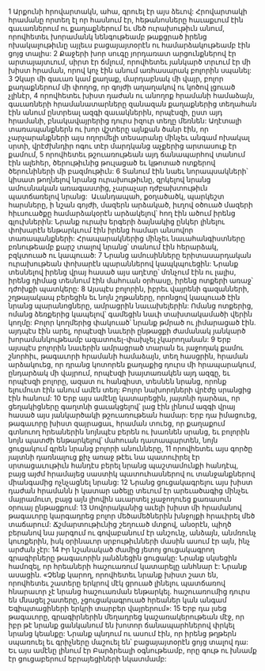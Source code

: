 1 Արքունի հրովարտակն, ահա, գրուել էր այս ձեւով: Հրովարտակի հրամանը որտեղ էլ որ հասնում էր, հեթանոսները հաւաքւում էին գաւառներում ու քաղաքներում եւ մեծ ուրախութիւն անում, որովհետեւ խորամանկ նենգութեամբ թաքցրած իրենց ոխակալութիւնը այլեւս բացայայտօրէն ու համարձակութեամբ էին ցոյց տալիս: 2 Քաջերի խոր սուգը յորդառատ արցունքներով էր արտայայտւում, սիրտ էր ճմլում, որովհետեւ յանկարծ տրւում էր մի խիստ հրաման, որով կոչ էին անում առհասարակ բոլորին սպանել: 3 Չկար մի գաւառ կամ քաղաք, մարդաբնակ մի վայր, բոլոր քաղաքներում մի փողոց, որ գոյժի աղաղակով ու կոծով լցուած չլինէր, 4 որովհետեւ խիստ դաժան ու անողոք հրամանի համաձայն, գաւառների հրամանատարները զանազան քաղաքներից տեղահան էին անում ընտրեալ ազգի զաւակներին, որպէսզի, ըստ այդ հրամանի, բնակավայրերից դուրս իզուր տեղը մեռնեն: Աղէտալի տառապանքներն ու խոր վշտերը այնքան ծանր էին, որ չարչարանքների այս ողորմելի տեսարանը մինչեւ անգամ ոխակալ սրտի, վրէժխնդիր ոգու տէր մարդկանց աչքերից արտասուք էր քամում, 5 որովհետեւ թշուառութեան այդ ճանապարհով տանում էին ալեհեր, ծերութիւնից թուլացած եւ կթոտած ոտքերով ծերունիների մի բազմութիւն:
6 Տանում էին նաեւ նորապսակների՝ կիսատ թողնելով նրանց ուրախութիւնը, զրկելով նրանց ամուսնական առագաստից, չարաչար դժբախտութիւն պատճառելով նրանց:  Աւանդապահ, քօղածածկ, պարկեշտ հարսները, ի նշան գոյժի, մազերն արձակած, իւղով օծուած մազերի հիւսուածքը համարձակօրէն արձակելով՝ հող էին ածում իրենց գլուխներին: Նրանք ուրախ երգերի ձայնակից ընկեր լինելու փոխարէն ենթարկւում էին իրենց համար անսովոր տառապանքների: Հրապարակներից մինչեւ նաւահանգիստները բռնութեամբ քարշ տալով նրանց՝ տանում էին հերարձակ, բզկտուած ու կապուած: 7 Նրանց ամուսինները երիտասարդական ուրախութեան փոխարէն պարաններով կապկպուեցին: Նրանք տեսնելով իրենց վրայ հասած այս աղէտը՝ մռնչում էին ու լալիս, իրենց դիմաց տեսնում էին մահուան օրհասը, իրենց ոտքերի առաջ՝ դժոխքի պատկերը: 8 Այսպէս բոլորին, իբրեւ վայրենի գազանների, շղթայակապ բերեցին եւ նոյն շղթաները, որոնցով կապուած էին նրանց պարանոցները, ամրացրին նաւախելերին: Ոմանց ոտքերից, ոմանց ձեռքերից կապելով՝ գամեցին նաւի տախտակամածի վերին կողմը: Բոլոր կողմերից փակուած՝ նրանք թմրած ու յիմարացած էին. այդպէս էին արել, որպէսզի նաւերի ընթացքի ժամանակ յանկարծ խորամանկութեամբ ազատուել-փախչել չկարողանան:
9 Երբ այսպէս բոլորին նաւերին ամրացրած տարան եւ յաջողակ քամու շնորհիւ, թագաւորի հրամանի համաձայն, տեղ հասցրին, հրաման արձակուեց, որ դրանց կոտորեն քաղաքից դուրս մի հրապարակում, ընդարձակ մի վայրում, որպէսզի խայտառակեն այդ ազգը, եւ որպէսզի բոլորը, ազատ ու հանգիստ, տեսնեն նրանց, որոնք ելումուտ էին անում ամէն տեղ: Բոլոր նախորդների վրէժը սրանցից էին հանում: 10 Երբ այս ամէնը կատարեցին, յայտնի դարձաւ, որ ցեղակիցները գաղտնի ցաւակցելով՝ լաց էին լինում ազգի վրայ հասած այս յանկարծակի թշուառութեան համար: Երբ դա իմացուեց, թագաւորը խիստ զայրացաւ, հրաման տուեց, որ քաղաքում գտնուող հրեաներին նոյնպէս բերեն ու խառնեն սրանց, եւ բոլորին նոյն պատժի ենթարկելով՝ մահուան դատապարտեն, նոյն ցուցակում գրեն նրանց բոլորի անունները, 11 որովհետեւ այս գործը յայտնի դառնալուց քիչ առաջ թէեւ նա պատուիրել էր սրտացաւութիւն հանդէս բերել նրանց պաշտամունքի հանդէպ, բայց այժմ հրամայեց սաստիկ պատուհասներով ու տանջանքներով միանգամից ոչնչացնել նրանց:
12 Նրանց ցուցակագրելու այս խիստ դաժան հրամանն ի կատար ածելը տեւում էր արեւածագից մինչեւ մայրամուտ, բայց այն լիովին աւարտել չյաջողուեց քառասուն օրուայ ընթացքում: 13 Սովորականից աւելի խիստ մի հրամանով թագաւորը կարգադրեց բոլոր մեծամեծներին խնջոյքի հրաւիրել մեծ տաճարում: Ճշմարտութիւնից շեղուած մտքով, անօրէն, պիղծ բերանով նա յարգում ու գովաբանում էր անշունչ, անձայն, անմռունչ կուռքերին, իսկ օրինաւոր սրբութիւնների մասին ասում էր այն, ինչ արժան չէր: 14 Իր նշանակած ժամից յետոյ ցուցակագրող գրագիրները թագաւորին յանձնեցին ցուցակը: Նրանք սկսեցին համոզել, որ հրեաների հաշուառում կատարելը անհնար է: Նրանք ասացին. «Չենք կարող, որովհետեւ նրանք խիստ շատ են, որովհետեւ շատերը երկրով մէկ ցրուած լինելու պատճառով հնարաւոր չէ նրանց հաշուառման ենթարկել. հաշուառումից դուրս են մնացել շատերը, չցուցակագրուած հրեաներ կան անգամ Եգիպտացիների երկրի տարբեր վայրերում»: 15 Երբ դա լսեց թագաւորը, գրագիրներին մեղադրեց կաշառակերութեան մէջ, որ իբր թէ նրանք ցանկանում են խոտոր ճանապարհներով փրկել նրանց կեանքը: Նրանք պնդում ու ասում էին, որ իրենց թղթերն սպառուել եւ գրիչները մաշուել են՝ բացայայտօրէն ցոյց տալով դա: Եւ այս ամէնը լինում էր Բարձրեալի օգնութեամբ, որը գութ ու խնամք էր ցուցաբերում եբրայեցիների նկատմամբ:
